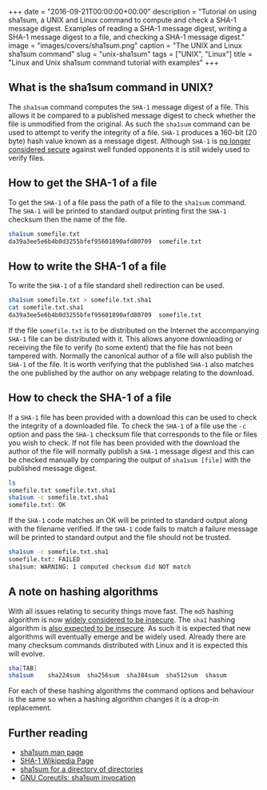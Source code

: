 +++
date = "2016-09-21T00:00:00+00:00"
description = "Tutorial on using sha1sum, a UNIX and Linux command to compute and check a SHA-1 message digest. Examples of reading a SHA-1 message digest, writing a SHA-1 message digest to a file, and checking a SHA-1 message digest."
image = "images/covers/sha1sum.png"
caption = "The UNIX and Linux sha1sum command"
slug = "unix-sha1sum"
tags = ["UNIX", "Linux"]
title = "Linux and Unix sha1sum command tutorial with examples"
+++

## What is the sha1sum command in UNIX?

The `sha1sum` command computes the `SHA-1` message digest of a file. This allows
it be compared to a published message digest to check whether the file is
unmodified from the original. As such the `sha1sum` command can be used to
attempt to verify the integrity of a file. `SHA-1` produces a 160-bit (20 byte)
hash value known as a message digest. Although `SHA-1` is [no longer considered
secure][4] against well funded opponents it is still widely used to verify
files.

## How to get the SHA-1 of a file

To get the `SHA-1` of a file pass the path of a file to the `sha1sum` command.
The `SHA-1` will be printed to standard output printing first the `SHA-1`
checksum then the name of the file.

```sh
sha1sum somefile.txt
da39a3ee5e6b4b0d3255bfef95601890afd80709  somefile.txt
```

## How to write the SHA-1 of a file

To write the `SHA-1` of a file standard shell redirection can be used.

```sh
sha1sum somefile.txt > somefile.txt.sha1
cat somefile.txt.sha1
da39a3ee5e6b4b0d3255bfef95601890afd80709  somefile.txt
```

If the file `somefile.txt` is to be distributed on the Internet the accompanying
`SHA-1` file can be distributed with it. This allows anyone downloading or
receiving the file to verify (to some extent) that the file has not been
tampered with. Normally the canonical author of a file will also publish the
`SHA-1` of the file. It is worth verifying that the published `SHA-1` also
matches the one published by the author on any webpage relating to the download.

## How to check the SHA-1 of a file

If a `SHA-1` file has been provided with a download this can be used to check
the integrity of a downloaded file. To check the `SHA-1` of a file use the `-c`
option and pass the `SHA-1` checksum file that corresponds to the file or files
you wish to check. If not file has been provided with the download the author of
the file will normally publish a `SHA-1` message digest and this can be checked
manually by comparing the output of `sha1sum [file]` with the published message
digest.

```sh
ls
somefile.txt somefile.txt.sha1
sha1sum -c somefile.txt.sha1
somefile.txt: OK
```

If the `SHA-1` code matches an OK will be printed to standard output along with
the filename verified. If the `SHA-1` code fails to match a failure message will
be printed to standard output and the file should not be trusted.

```sh
sha1sum -c somefile.txt.sha1
somefile.txt: FAILED
sha1sum: WARNING: 1 computed checksum did NOT match
```

## A note on hashing algorithms

With all issues relating to security things move fast. The `md5` hashing
algorithm is now [widely considered to be insecure][5]. The `sha1` hashing
algorithm is [also expected to be insecure][6]. As such it is expected that new
algorithms will eventually emerge and be widely used. Already there are many
checksum commands distributed with Linux and it is expected this will evolve.

```sh
sha[TAB]
sha1sum    sha224sum  sha256sum  sha384sum  sha512sum  shasum
```

For each of these hashing algorithms the command options and behaviour is the
same so when a hashing algorithm changes it is a drop-in replacement.

## Further reading

- [sha1sum man page][1]
- [SHA-1 Wikipedia Page][3]
- [sha1sum for a directory of directories][7]
- [GNU Coreutils: sha1sum invocation][8]

[1]: https://linux.die.net/man/1/sha1sum
[2]: /images/articles/sha1sum.png "Linux and Unix sha1sum command"
[3]: https://en.wikipedia.org/wiki/SHA-1
[4]: https://www.schneier.com/blog/archives/2005/02/cryptanalysis_o.html
[5]:
  http://www.dailytech.com/MD5+Is+Officially+Insecure+Hackers+Break+SSL+Certificates+Impersonate+CA/article13842.htm
[6]:
  http://arstechnica.com/security/2012/10/sha1-crypto-algorithm-could-fall-by-2018/
[7]:
  http://superuser.com/questions/458326/sha1sum-for-a-directory-of-directories
[8]:
  https://www.gnu.org/software/coreutils/manual/html_node/sha1sum-invocation.html
